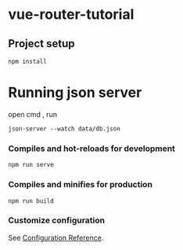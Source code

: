 # vue-router-tutorial

## Project setup

```
npm install
```

# Running json server

open cmd , run

```
json-server --watch data/db.json
```

### Compiles and hot-reloads for development

```
npm run serve
```

### Compiles and minifies for production

```
npm run build
```

### Customize configuration

See [Configuration Reference](https://cli.vuejs.org/config/).
